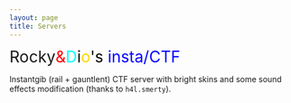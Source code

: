 ```yaml
---
layout: page
title: Servers
---
```


<span style="font-size: 2em;">Rocky</span><span style="color:red; font-size: 2em;">&</span><span style="color:#00FFFF; font-size: 2em;">D</span><span style="color:black; font-size: 2em;">i</span><span style="color:gold; font-size:2em">o</span><span style="color:black; font-size: 2em;">'s</span><span style="color:#0000FF; font-size: 2em;"> insta/CTF</span>

Instantgib (rail + gauntlent) CTF server with bright skins and some sound
effects modification (thanks to `h4l.smerty`).
